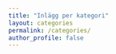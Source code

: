 ```yaml
---
title: "Inlägg per kategori"
layout: categories
permalink: /categories/
author_profile: false
---
```

